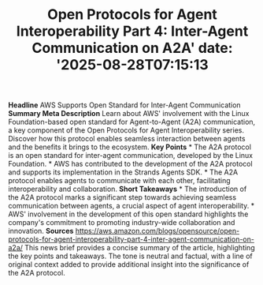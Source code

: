 ﻿---
title: "Open Protocols for Agent Interoperability Part 4: Inter-Agent Communication on A2A'
date: '2025-08-28T07:15:13"
category: "Markets"
summary: ""
slug: "open protocols for agent interoperability part 4 interagent "
source_urls:
  - "https://aws.amazon.com/blogs/opensource/open-protocols-for-agent-interoperability-part-4-inter-agent-communication-on-a2a/"
seo:
  title: "Open Protocols for Agent Interoperability Part 4: Inter-Agent Communication on A2A | Hash n Hedge'
  description: '"
  keywords: ["news", "markets", "brief"]
---
**Headline** AWS Supports Open Standard for Inter-Agent Communication  **Summary Meta Description** Learn about AWS' involvement with the Linux Foundation-based open standard for Agent-to-Agent (A2A) communication, a key component of the Open Protocols for Agent Interoperability series. Discover how this protocol enables seamless interaction between agents and the benefits it brings to the ecosystem.  **Key Points**  * The A2A protocol is an open standard for inter-agent communication, developed by the Linux Foundation. * AWS has contributed to the development of the A2A protocol and supports its implementation in the Strands Agents SDK. * The A2A protocol enables agents to communicate with each other, facilitating interoperability and collaboration.  **Short Takeaways**  * The introduction of the A2A protocol marks a significant step towards achieving seamless communication between agents, a crucial aspect of agent interoperability. * AWS' involvement in the development of this open standard highlights the company's commitment to promoting industry-wide collaboration and innovation.  **Sources** https://aws.amazon.com/blogs/opensource/open-protocols-for-agent-interoperability-part-4-inter-agent-communication-on-a2a/  This news brief provides a concise summary of the article, highlighting the key points and takeaways. The tone is neutral and factual, with a line of original context added to provide additional insight into the significance of the A2A protocol. 
